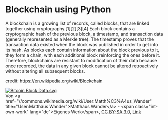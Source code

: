 # Blockchain using Python

A blockchain is a growing list of records, called blocks, that are linked together using cryptography.[1][2][3][4] Each block contains a cryptographic hash of the previous block, a timestamp, and transaction data (generally represented as a Merkle tree). The timestamp proves that the transaction data existed when the block was published in order to get into its hash. As blocks each contain information about the block previous to it, they form a chain, with each additional block reinforcing the ones before it. Therefore, blockchains are resistant to modification of their data because once recorded, the data in any given block cannot be altered retroactively without altering all subsequent blocks.

credit: https://en.wikipedia.org/wiki/Blockchain

<p><a href="https://commons.wikimedia.org/wiki/File:Bitcoin_Block_Data.svg#/media/Datei:Bitcoin_Block_Data.svg"><img src="https://upload.wikimedia.org/wikipedia/commons/thumb/5/55/Bitcoin_Block_Data.svg/1200px-Bitcoin_Block_Data.svg.png" alt="Bitcoin Block Data.svg"></a><br>Von &lt;a href="//commons.wikimedia.org/wiki/User:Matth%C3%A4us_Wander" title="User:Matthäus Wander"&gt;Matthäus Wander&lt;/a&gt; - &lt;span class="int-own-work" lang="de"&gt;Eigenes Werk&lt;/span&gt;, <a href="https://creativecommons.org/licenses/by-sa/3.0" title="Creative Commons Attribution-Share Alike 3.0">CC BY-SA 3.0</a>, <a href="https://commons.wikimedia.org/w/index.php?curid=26816920">Link</a></p>
